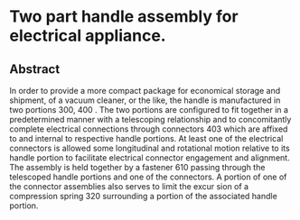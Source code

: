 # Two part handle assembly for electrical appliance.

## Abstract
In order to provide a more compact package for economical storage and shipment, of a vacuum cleaner, or the like, the handle is manufactured in two portions 300, 400 . The two portions are configured to fit together in a predetermined manner with a telescoping relationship and to concomitantly complete electrical connections through connectors 403 which are affixed to and internal to respective handle portions. At least one of the electrical connectors is allowed some longitudinal and rotational motion relative to its handle portion to facilitate electrical connector engagement and alignment. The assembly is held together by a fastener 610 passing through the telescoped handle portions and one of the connectors. A portion of one of the connector assemblies also serves to limit the excur sion of a compression spring 320 surrounding a portion of the associated handle portion.